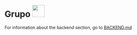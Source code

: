 <h1> Grupo <img src="https://media.giphy.com/media/T7xvP0oEFBiRForD6b/giphy.gif" height="40"/></h1>


For information about the backend section, go to [BACKEND.md](./docs/BACKEND.md)
